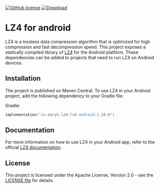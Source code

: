 [![GitHub license](https://img.shields.io/badge/license-Apache%20License%202.0-blue.svg?style=flat)](https://www.apache.org/licenses/LICENSE-2.0)
[![Download](https://img.shields.io/maven-central/v/io.maryk.lz4/lz4-android)](https://central.sonatype.com/artifact/io.maryk.lz4/lz4-android)

# LZ4 for android

LZ4 is a lossless data compression algorithm that is optimized for high compression
and fast decompression speed. This project exposes a statically compiled library of [LZ4](https://lz4.github.io/lz4/) for 
the Android platform. These dependencies can be added to projects that need to run LZ4 on Android devices.

## Installation

The project is published on Maven Central. To use LZ4 in your Android project, add the following dependency to your Gradle file:

Gradle:
```kts
implementation("io.maryk.lz4:lz4-android:1.10.0")
```

## Documentation
For more information on how to use LZ4 in your Android app, refer to the official [LZ4 documentation](https://lz4.github.io/lz4/).

## License
This project is licensed under the Apache License, Version 2.0 - see the [LICENSE file](LICENSE) for details.
